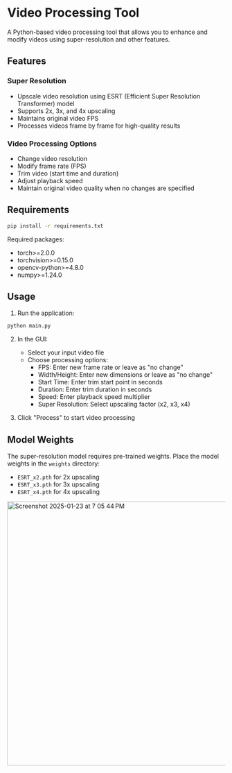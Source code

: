 # Video Processing Tool

A Python-based video processing tool that allows you to enhance and modify videos using super-resolution and other features.

## Features

### Super Resolution
- Upscale video resolution using ESRT (Efficient Super Resolution Transformer) model
- Supports 2x, 3x, and 4x upscaling
- Maintains original video FPS
- Processes videos frame by frame for high-quality results

### Video Processing Options
- Change video resolution
- Modify frame rate (FPS)
- Trim video (start time and duration)
- Adjust playback speed
- Maintain original video quality when no changes are specified

## Requirements

```bash
pip install -r requirements.txt
```

Required packages:
- torch>=2.0.0
- torchvision>=0.15.0
- opencv-python>=4.8.0
- numpy>=1.24.0

## Usage

1. Run the application:
```bash
python main.py
```

2. In the GUI:
   - Select your input video file
   - Choose processing options:
     - FPS: Enter new frame rate or leave as "no change"
     - Width/Height: Enter new dimensions or leave as "no change"
     - Start Time: Enter trim start point in seconds
     - Duration: Enter trim duration in seconds
     - Speed: Enter playback speed multiplier
     - Super Resolution: Select upscaling factor (x2, x3, x4)

3. Click "Process" to start video processing

## Model Weights

The super-resolution model requires pre-trained weights. Place the model weights in the `weights` directory:
- `ESRT_x2.pth` for 2x upscaling
- `ESRT_x3.pth` for 3x upscaling
- `ESRT_x4.pth` for 4x upscaling


<img width="609" alt="Screenshot 2025-01-23 at 7 05 44 PM" src="https://github.com/user-attachments/assets/084f73e1-1bee-4b62-945e-57c3a32b90d1" />


